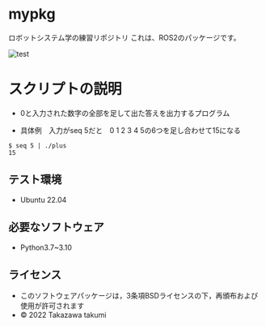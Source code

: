 # mypkg
ロボットシステム学の練習リポジトリ
これは、ROS2のパッケージです。

![test](https://github.com/tkzwtkmo419/mypkg/actions/workflows/test.yml/badge.svg)

# スクリプトの説明

* 0と入力された数字の全部を足して出た答えを出力するプログラム

* 具体例　入力がseq 5だと　0 1 2 3 4 5の6つを足し合わせて15になる
```
$ seq 5 | ./plus
15
```
## テスト環境
* Ubuntu 22.04

## 必要なソフトウェア
* Python3.7~3.10

## ライセンス

* このソフトウェアパッケージは，3条項BSDライセンスの下，再頒布および使用が許可されます
* © 2022 Takazawa takumi
